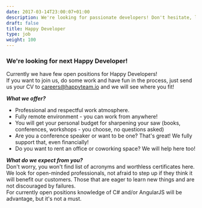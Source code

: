 ```yaml
---
date: 2017-03-14T23:00:07+01:00
description: We're looking for passionate developers! Don't hesitate, let's meet!
draft: false
title: Happy Developer
type: job
weight: 100
---
```


### We're looking for next Happy Developer!

Currently we have few open positions for Happy Developers!  
If you want to join us, do some work and have fun in the process, just send us your CV to <a href="mailto:careers@happyteam.io">careers@happyteam.io</a> and we will see where you fit!

***What we offer?***  
- Professional and respectful work atmosphere.
- Fully remote environment - you can work from anywhere!  
- You will get your personal budget for sharpening your saw (books, conferences, workshops - you choose, no questions asked)  
- Are you a conference speaker or want to be one? That's great! We fully support that, even financially!  
- Do you want to rent an office or coworking space? We will help here too!


***What do we expect from you?***  
Don't worry, you won't find list of acronyms and worthless certificates here.  
We look for open-minded professionals, not afraid to step up if they think it will benefit our customers. Those that are eager to learn new things and are not discouraged by failures.  
For currently open positions knowledge of C# and/or AngularJS will be advantage, but it's not a must.
